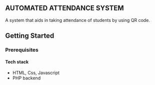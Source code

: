 ## AUTOMATED ATTENDANCE SYSTEM
A system that aids in taking attendance of students by using QR code.

## Getting Started

### Prerequisites
#### Tech stack
- HTML, Css, Javascript
- PHP backend